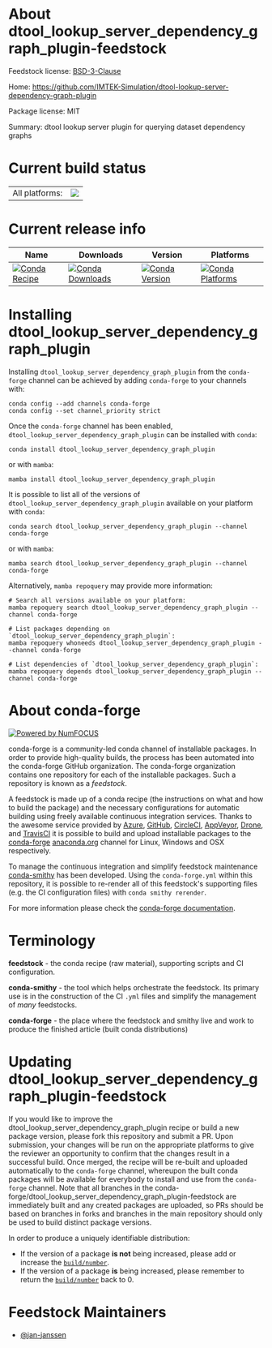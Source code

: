 About dtool_lookup_server_dependency_graph_plugin-feedstock
===========================================================

Feedstock license: [BSD-3-Clause](https://github.com/conda-forge/dtool_lookup_server_dependency_graph_plugin-feedstock/blob/main/LICENSE.txt)

Home: https://github.com/IMTEK-Simulation/dtool-lookup-server-dependency-graph-plugin

Package license: MIT

Summary: dtool lookup server plugin for querying dataset dependency graphs

Current build status
====================


<table><tr><td>All platforms:</td>
    <td>
      <a href="https://dev.azure.com/conda-forge/feedstock-builds/_build/latest?definitionId=13792&branchName=main">
        <img src="https://dev.azure.com/conda-forge/feedstock-builds/_apis/build/status/dtool_lookup_server_dependency_graph_plugin-feedstock?branchName=main">
      </a>
    </td>
  </tr>
</table>

Current release info
====================

| Name | Downloads | Version | Platforms |
| --- | --- | --- | --- |
| [![Conda Recipe](https://img.shields.io/badge/recipe-dtool_lookup_server_dependency_graph_plugin-green.svg)](https://anaconda.org/conda-forge/dtool_lookup_server_dependency_graph_plugin) | [![Conda Downloads](https://img.shields.io/conda/dn/conda-forge/dtool_lookup_server_dependency_graph_plugin.svg)](https://anaconda.org/conda-forge/dtool_lookup_server_dependency_graph_plugin) | [![Conda Version](https://img.shields.io/conda/vn/conda-forge/dtool_lookup_server_dependency_graph_plugin.svg)](https://anaconda.org/conda-forge/dtool_lookup_server_dependency_graph_plugin) | [![Conda Platforms](https://img.shields.io/conda/pn/conda-forge/dtool_lookup_server_dependency_graph_plugin.svg)](https://anaconda.org/conda-forge/dtool_lookup_server_dependency_graph_plugin) |

Installing dtool_lookup_server_dependency_graph_plugin
======================================================

Installing `dtool_lookup_server_dependency_graph_plugin` from the `conda-forge` channel can be achieved by adding `conda-forge` to your channels with:

```
conda config --add channels conda-forge
conda config --set channel_priority strict
```

Once the `conda-forge` channel has been enabled, `dtool_lookup_server_dependency_graph_plugin` can be installed with `conda`:

```
conda install dtool_lookup_server_dependency_graph_plugin
```

or with `mamba`:

```
mamba install dtool_lookup_server_dependency_graph_plugin
```

It is possible to list all of the versions of `dtool_lookup_server_dependency_graph_plugin` available on your platform with `conda`:

```
conda search dtool_lookup_server_dependency_graph_plugin --channel conda-forge
```

or with `mamba`:

```
mamba search dtool_lookup_server_dependency_graph_plugin --channel conda-forge
```

Alternatively, `mamba repoquery` may provide more information:

```
# Search all versions available on your platform:
mamba repoquery search dtool_lookup_server_dependency_graph_plugin --channel conda-forge

# List packages depending on `dtool_lookup_server_dependency_graph_plugin`:
mamba repoquery whoneeds dtool_lookup_server_dependency_graph_plugin --channel conda-forge

# List dependencies of `dtool_lookup_server_dependency_graph_plugin`:
mamba repoquery depends dtool_lookup_server_dependency_graph_plugin --channel conda-forge
```


About conda-forge
=================

[![Powered by
NumFOCUS](https://img.shields.io/badge/powered%20by-NumFOCUS-orange.svg?style=flat&colorA=E1523D&colorB=007D8A)](https://numfocus.org)

conda-forge is a community-led conda channel of installable packages.
In order to provide high-quality builds, the process has been automated into the
conda-forge GitHub organization. The conda-forge organization contains one repository
for each of the installable packages. Such a repository is known as a *feedstock*.

A feedstock is made up of a conda recipe (the instructions on what and how to build
the package) and the necessary configurations for automatic building using freely
available continuous integration services. Thanks to the awesome service provided by
[Azure](https://azure.microsoft.com/en-us/services/devops/), [GitHub](https://github.com/),
[CircleCI](https://circleci.com/), [AppVeyor](https://www.appveyor.com/),
[Drone](https://cloud.drone.io/welcome), and [TravisCI](https://travis-ci.com/)
it is possible to build and upload installable packages to the
[conda-forge](https://anaconda.org/conda-forge) [anaconda.org](https://anaconda.org/)
channel for Linux, Windows and OSX respectively.

To manage the continuous integration and simplify feedstock maintenance
[conda-smithy](https://github.com/conda-forge/conda-smithy) has been developed.
Using the ``conda-forge.yml`` within this repository, it is possible to re-render all of
this feedstock's supporting files (e.g. the CI configuration files) with ``conda smithy rerender``.

For more information please check the [conda-forge documentation](https://conda-forge.org/docs/).

Terminology
===========

**feedstock** - the conda recipe (raw material), supporting scripts and CI configuration.

**conda-smithy** - the tool which helps orchestrate the feedstock.
                   Its primary use is in the construction of the CI ``.yml`` files
                   and simplify the management of *many* feedstocks.

**conda-forge** - the place where the feedstock and smithy live and work to
                  produce the finished article (built conda distributions)


Updating dtool_lookup_server_dependency_graph_plugin-feedstock
==============================================================

If you would like to improve the dtool_lookup_server_dependency_graph_plugin recipe or build a new
package version, please fork this repository and submit a PR. Upon submission,
your changes will be run on the appropriate platforms to give the reviewer an
opportunity to confirm that the changes result in a successful build. Once
merged, the recipe will be re-built and uploaded automatically to the
`conda-forge` channel, whereupon the built conda packages will be available for
everybody to install and use from the `conda-forge` channel.
Note that all branches in the conda-forge/dtool_lookup_server_dependency_graph_plugin-feedstock are
immediately built and any created packages are uploaded, so PRs should be based
on branches in forks and branches in the main repository should only be used to
build distinct package versions.

In order to produce a uniquely identifiable distribution:
 * If the version of a package **is not** being increased, please add or increase
   the [``build/number``](https://docs.conda.io/projects/conda-build/en/latest/resources/define-metadata.html#build-number-and-string).
 * If the version of a package **is** being increased, please remember to return
   the [``build/number``](https://docs.conda.io/projects/conda-build/en/latest/resources/define-metadata.html#build-number-and-string)
   back to 0.

Feedstock Maintainers
=====================

* [@jan-janssen](https://github.com/jan-janssen/)

